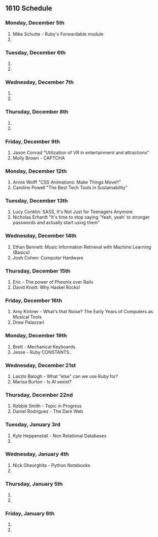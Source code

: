 ## 1610 Schedule

### Monday, December 5th

1. Mike Schutte - Ruby's Forwardable module
2.  

### Tuesday, December 6th

1.
2.

### Wednesday, December 7th

1.
2.

### Thursday, December 8th

1.
2.  

### Friday, December 9th

1. Jason Conrad "Utilization of VR in entertainment and attractions"
2. Molly Brown - CAPTCHA

### Monday, December 12th

1. Annie Wolff "CSS Animations: Make Things Move!!"
2. Caroline Powell "The Best Tech Tools in Sustainability"

### Tuesday, December 13th

1.  Lucy Conklin: SASS, It's Not Just for Teenagers Anymore
2.  Nicholas Erhardt "It's time to stop saying 'Yeah, yeah' to stronger passwords and actually start using them"

### Wednesday, December 14th

1. Ethan Bennett: Music Information Retrieval with Machine Learning (Basics)    
2. Josh Cohen: Computer Hardware  

### Thursday, December 15th

1.  Eric - The power of Pheonix over Rails
2.  David Knott: Why Haskel Rocks!

### Friday, December 16th

1.  Amy Kintner - What's that Noise? The Early Years of Computers as Musical Tools
2.  Drew Palazzari  

### Monday, December 19th

1.  Brett - Mechanical Keyboards
2.  Jesse - Ruby CONSTANTS..

### Wednesday, December 21st

1.  Laszlo Balogh - What "else" can we use Ruby for?
2.  Marisa Burton - Is AI sexist?

### Thursday, December 22nd

1. Robbie Smith - Topic in Progress
2. Daniel Rodriguez - The Dark Web

### Tuesday, January 3rd

1. Kyle Heppenstall - Non Relational Databases
2.

### Wednesday, January 4th

1. Nick Gheorghita - Python Notebooks
2.

### Thursday, January 5th

1.
2.

### Friday, January 6th

1.
2.
